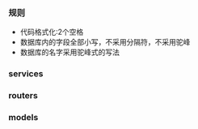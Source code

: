 ### 规则
- 代码格式化:2个空格
- 数据库内的字段全部小写，不采用分隔符，不采用驼峰
- 数据库的名字采用驼峰式的写法

### services

### routers

### models
